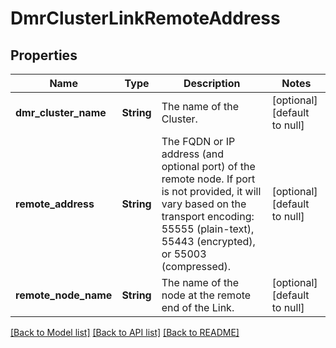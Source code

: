 # DmrClusterLinkRemoteAddress

## Properties
Name | Type | Description | Notes
------------ | ------------- | ------------- | -------------
**dmr_cluster_name** | **String** | The name of the Cluster. | [optional] [default to null]
**remote_address** | **String** | The FQDN or IP address (and optional port) of the remote node. If port is not provided, it will vary based on the transport encoding: 55555 (plain-text), 55443 (encrypted), or 55003 (compressed). | [optional] [default to null]
**remote_node_name** | **String** | The name of the node at the remote end of the Link. | [optional] [default to null]

[[Back to Model list]](../README.md#documentation-for-models) [[Back to API list]](../README.md#documentation-for-api-endpoints) [[Back to README]](../README.md)


